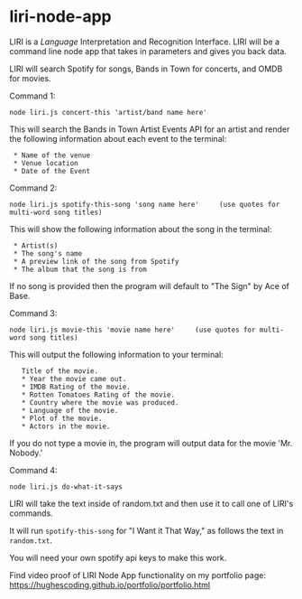 # liri-node-app

LIRI is a _Language_ Interpretation and Recognition Interface. LIRI will be a command line node app that takes in parameters and gives you back data.

LIRI will search Spotify for songs, Bands in Town for concerts, and OMDB for movies.

Command 1:

    node liri.js concert-this 'artist/band name here'

 This will search the Bands in Town Artist Events API for an artist and render the following information about each event to the terminal:

     * Name of the venue
     * Venue location
     * Date of the Event

Command 2:

    node liri.js spotify-this-song 'song name here'     (use quotes for multi-word song titles)

 This will show the following information about the song in the terminal:

     * Artist(s)
     * The song's name
     * A preview link of the song from Spotify
     * The album that the song is from

If no song is provided then the program will default to "The Sign" by Ace of Base.

Command 3:

    node liri.js movie-this 'movie name here'     (use quotes for multi-word song titles)

This will output the following information to your terminal:

       Title of the movie.
       * Year the movie came out.
       * IMDB Rating of the movie.
       * Rotten Tomatoes Rating of the movie.
       * Country where the movie was produced.
       * Language of the movie.
       * Plot of the movie.
       * Actors in the movie.

If you do not type a movie in, the program will output data for the movie 'Mr. Nobody.'

Command 4:

    node liri.js do-what-it-says

LIRI will take the text inside of random.txt and then use it to call one of LIRI's commands.

It will run `spotify-this-song` for "I Want it That Way," as follows the text in `random.txt`.



You will need your own spotify api keys to make this work.

Find video proof of LIRI Node App functionality on my portfolio page: https://hughescoding.github.io/portfolio/portfolio.html


